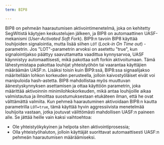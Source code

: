 ```yaml
---
term: BIP8

---
```

BIP8 on pehmeän haarautumisen aktivointimenetelmä, joka on kehitetty SegWitistä käytyjen keskustelujen jälkeen, ja BIP8 on automaattinen UASF-mekanismi (*User-Activated Soft Fork*). BIP9:n tavoin BIP8 käyttää louhijoiden signalointia, mutta lisää siihen `LOT` (*Lock-in On Time out*) -parametrin. Jos "LOT"-parametrin arvoksi on asetettu "true", kun signalointijakso päättyy saavuttamatta vaadittua kynnysarvoa, UASF käynnistyy automaattisesti, mikä pakottaa soft forkin aktivoitumaan. Tämä lähestymistapa pakottaa louhijat yhteistyöhön tai vaarantaa käyttäjien määräämän UASF:n. Lisäksi toisin kuin BIP9:ssä, BIP8:ssa signaalijakso määritellään lohkon korkeuden perusteella, jolloin kaivostyöläiset eivät voi manipuloida hash-astetta. BIP8 mahdollistaa myös muuttuvan äänestyskynnyksen asettamisen ja ottaa käyttöön parametrin, joka määrittää aktivoinnin minimilohkokorkeuden, mikä antaa louhijoille aikaa valmistautua ja ilmoittaa suostumuksestaan etukäteen ilman, että he ovat välttämättä valmiita. Kun pehmeä haarautuminen aktivoidaan BIP8:n kautta parametrilla `LOT=true`, tämä käyttää hyvin aggressiivista menetelmää louhijoita vastaan, jotka joutuvat välittömästi mahdollisen UASF:n paineen alle. Se jättää heille vain kaksi vaihtoehtoa:


- Ole yhteistyökykyinen ja helpota siten aktivointiprosessia;
- Olla yhteistyöhaluton, jolloin käyttäjät suorittavat automaattisesti UASF:n pehmeän haarautumisen määräämiseksi.